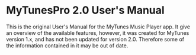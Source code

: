 # MyTunesPro 2.0 User's Manual
This is the original User's Manual for the MyTunes Music Player app. It give an overview of the available features, however, it was created for MyTunes version 1.x, and has not been updated for version 2.0. Therefore some of the information contained in it may be out of date.